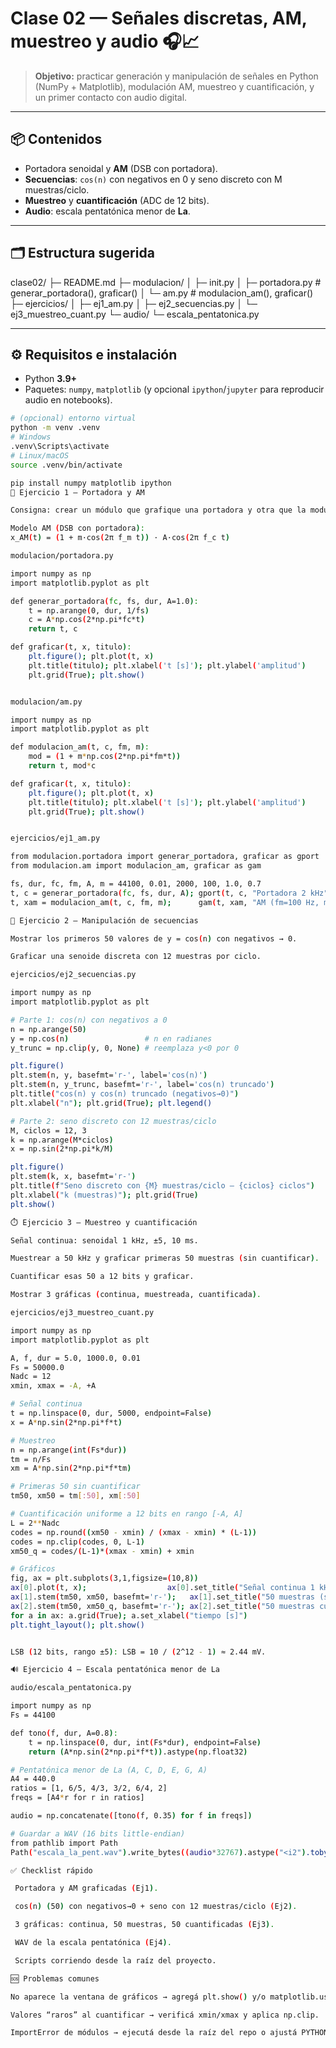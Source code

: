 # Clase 02 — Señales discretas, AM, muestreo y audio 🎧📈

> **Objetivo:** practicar generación y manipulación de señales en Python (NumPy + Matplotlib), modulación AM, muestreo y cuantificación, y un primer contacto con audio digital.

---

## 📦 Contenidos
- Portadora senoidal y **AM** (DSB con portadora).
- **Secuencias**: `cos(n)` con negativos en 0 y seno discreto con M muestras/ciclo.
- **Muestreo** y **cuantificación** (ADC de 12 bits).
- **Audio**: escala pentatónica menor de **La**.

---

## 🗂️ Estructura sugerida
clase02/
├─ README.md
├─ modulacion/
│ ├─ init.py
│ ├─ portadora.py # generar_portadora(), graficar()
│ └─ am.py # modulacion_am(), graficar()
├─ ejercicios/
│ ├─ ej1_am.py
│ ├─ ej2_secuencias.py
│ └─ ej3_muestreo_cuant.py
└─ audio/
└─ escala_pentatonica.py

---

## ⚙️ Requisitos e instalación

- Python **3.9+**
- Paquetes: `numpy`, `matplotlib` (y opcional `ipython`/`jupyter` para reproducir audio en notebooks).

```bash
# (opcional) entorno virtual
python -m venv .venv
# Windows
.venv\Scripts\activate
# Linux/macOS
source .venv/bin/activate

pip install numpy matplotlib ipython
📝 Ejercicio 1 — Portadora y AM

Consigna: crear un módulo que grafique una portadora y otra que la module en amplitud.

Modelo AM (DSB con portadora):
x_AM(t) = (1 + m·cos(2π f_m t)) · A·cos(2π f_c t)

modulacion/portadora.py

import numpy as np
import matplotlib.pyplot as plt

def generar_portadora(fc, fs, dur, A=1.0):
    t = np.arange(0, dur, 1/fs)
    c = A*np.cos(2*np.pi*fc*t)
    return t, c

def graficar(t, x, titulo):
    plt.figure(); plt.plot(t, x)
    plt.title(titulo); plt.xlabel('t [s]'); plt.ylabel('amplitud')
    plt.grid(True); plt.show()


modulacion/am.py

import numpy as np
import matplotlib.pyplot as plt

def modulacion_am(t, c, fm, m):
    mod = (1 + m*np.cos(2*np.pi*fm*t))
    return t, mod*c

def graficar(t, x, titulo):
    plt.figure(); plt.plot(t, x)
    plt.title(titulo); plt.xlabel('t [s]'); plt.ylabel('amplitud')
    plt.grid(True); plt.show()


ejercicios/ej1_am.py

from modulacion.portadora import generar_portadora, graficar as gport
from modulacion.am import modulacion_am, graficar as gam

fs, dur, fc, fm, A, m = 44100, 0.01, 2000, 100, 1.0, 0.7
t, c = generar_portadora(fc, fs, dur, A); gport(t, c, "Portadora 2 kHz")
t, xam = modulacion_am(t, c, fm, m);      gam(t, xam, "AM (fm=100 Hz, m=0.7)")

🧮 Ejercicio 2 — Manipulación de secuencias

Mostrar los primeros 50 valores de y = cos(n) con negativos → 0.

Graficar una senoide discreta con 12 muestras por ciclo.

ejercicios/ej2_secuencias.py

import numpy as np
import matplotlib.pyplot as plt

# Parte 1: cos(n) con negativos a 0
n = np.arange(50)
y = np.cos(n)                 # n en radianes
y_trunc = np.clip(y, 0, None) # reemplaza y<0 por 0

plt.figure()
plt.stem(n, y, basefmt='r-', label='cos(n)')
plt.stem(n, y_trunc, basefmt='r-', label='cos(n) truncado')
plt.title("cos(n) y cos(n) truncado (negativos→0)")
plt.xlabel("n"); plt.grid(True); plt.legend()

# Parte 2: seno discreto con 12 muestras/ciclo
M, ciclos = 12, 3
k = np.arange(M*ciclos)
x = np.sin(2*np.pi*k/M)

plt.figure()
plt.stem(k, x, basefmt='r-')
plt.title(f"Seno discreto con {M} muestras/ciclo — {ciclos} ciclos")
plt.xlabel("k (muestras)"); plt.grid(True)
plt.show()

⏱️ Ejercicio 3 — Muestreo y cuantificación

Señal continua: senoidal 1 kHz, ±5, 10 ms.

Muestrear a 50 kHz y graficar primeras 50 muestras (sin cuantificar).

Cuantificar esas 50 a 12 bits y graficar.

Mostrar 3 gráficas (continua, muestreada, cuantificada).

ejercicios/ej3_muestreo_cuant.py

import numpy as np
import matplotlib.pyplot as plt

A, f, dur = 5.0, 1000.0, 0.01
Fs = 50000.0
Nadc = 12
xmin, xmax = -A, +A

# Señal continua
t = np.linspace(0, dur, 5000, endpoint=False)
x = A*np.sin(2*np.pi*f*t)

# Muestreo
n = np.arange(int(Fs*dur))
tm = n/Fs
xm = A*np.sin(2*np.pi*f*tm)

# Primeras 50 sin cuantificar
tm50, xm50 = tm[:50], xm[:50]

# Cuantificación uniforme a 12 bits en rango [-A, A]
L = 2**Nadc
codes = np.round((xm50 - xmin) / (xmax - xmin) * (L-1))
codes = np.clip(codes, 0, L-1)
xm50_q = codes/(L-1)*(xmax - xmin) + xmin

# Gráficos
fig, ax = plt.subplots(3,1,figsize=(10,8))
ax[0].plot(t, x);                  ax[0].set_title("Señal continua 1 kHz (±5)")
ax[1].stem(tm50, xm50, basefmt='r-');   ax[1].set_title("50 muestras (sin cuantificar)")
ax[2].stem(tm50, xm50_q, basefmt='r-'); ax[2].set_title("50 muestras cuantificadas (ADC 12 bits)")
for a in ax: a.grid(True); a.set_xlabel("tiempo [s]")
plt.tight_layout(); plt.show()


LSB (12 bits, rango ±5): LSB = 10 / (2^12 - 1) ≈ 2.44 mV.

🔊 Ejercicio 4 — Escala pentatónica menor de La

audio/escala_pentatonica.py

import numpy as np
Fs = 44100

def tono(f, dur, A=0.8):
    t = np.linspace(0, dur, int(Fs*dur), endpoint=False)
    return (A*np.sin(2*np.pi*f*t)).astype(np.float32)

# Pentatónica menor de La (A, C, D, E, G, A)
A4 = 440.0
ratios = [1, 6/5, 4/3, 3/2, 6/4, 2]
freqs = [A4*r for r in ratios]

audio = np.concatenate([tono(f, 0.35) for f in freqs])

# Guardar a WAV (16 bits little-endian)
from pathlib import Path
Path("escala_la_pent.wav").write_bytes((audio*32767).astype("<i2").tobytes())

✅ Checklist rápido

 Portadora y AM graficadas (Ej1).

 cos(n) (50) con negativos→0 + seno con 12 muestras/ciclo (Ej2).

 3 gráficas: continua, 50 muestras, 50 cuantificadas (Ej3).

 WAV de la escala pentatónica (Ej4).

 Scripts corriendo desde la raíz del proyecto.

🆘 Problemas comunes

No aparece la ventana de gráficos → agregá plt.show() y/o matplotlib.use("TkAgg").

Valores “raros” al cuantificar → verificá xmin/xmax y aplica np.clip.

ImportError de módulos → ejecutá desde la raíz del repo o ajustá PYTHONPATH.
